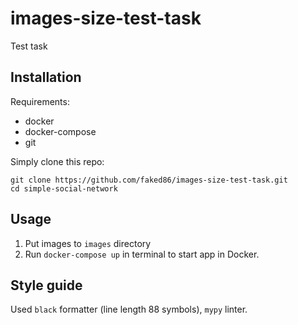 # images-size-test-task
Test task

## Installation

Requirements:
  - docker
  - docker-compose
  - git

Simply clone this repo:

```
git clone https://github.com/faked86/images-size-test-task.git
cd simple-social-network
```

## Usage
1. Put images to `images` directory
2. Run `docker-compose up` in terminal to start app in Docker.

## Style guide

Used `black` formatter (line length 88 symbols), `mypy` linter.
